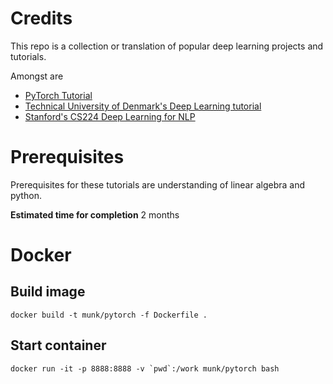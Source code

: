 # Credits

This repo is a collection or translation of popular deep learning projects and tutorials.

Amongst are 

- [PyTorch Tutorial](https://github.com/pytorch/tutorials)
- [Technical University of Denmark's Deep Learning tutorial](https://github.com/DeepLearningDTU/02456-deep-learning)
- [Stanford's CS224 Deep Learning for NLP](http://cs224d.stanford.edu/)

# Prerequisites

Prerequisites for these tutorials are understanding of linear algebra and python.

**Estimated time for completion** 2 months

# Docker

## Build image

```
docker build -t munk/pytorch -f Dockerfile .
```

## Start container

```
docker run -it -p 8888:8888 -v `pwd`:/work munk/pytorch bash
```
